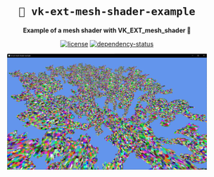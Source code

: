 <!-- markdownlint-disable-file MD041 -->
<!-- markdownlint-disable-file MD033 -->

<div align="center">

# `🐉 vk-ext-mesh-shader-example`

**Example of a mesh shader with VK_EXT_mesh_shader 🦀**

[![license][license-badge]][license-url]
[![dependency-status][dependency-badge]][dependency-url]

[license-badge]: https://img.shields.io/badge/License-Apache_2.0-blue.svg
[license-url]: LICENSE

[dependency-badge]: https://deps.rs/repo/github/projectkml/vk-ext-mesh-shader-example/status.svg
[dependency-url]: https://deps.rs/repo/github/projectkml/vk-ext-mesh-shader-example

<img src="screenshot.jpg" width="90%">

</div>